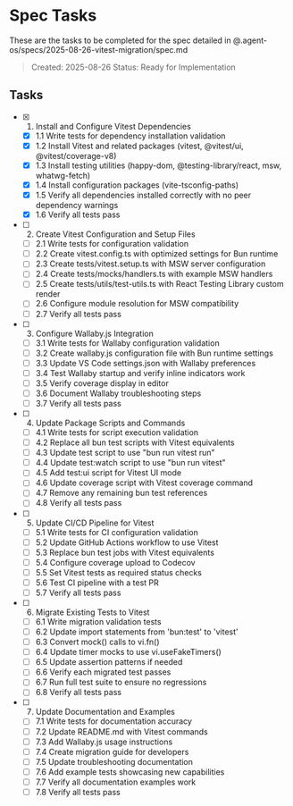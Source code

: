 # Spec Tasks

These are the tasks to be completed for the spec detailed in
@.agent-os/specs/2025-08-26-vitest-migration/spec.md

> Created: 2025-08-26 Status: Ready for Implementation

## Tasks

- [x] 1. Install and Configure Vitest Dependencies
  - [x] 1.1 Write tests for dependency installation validation
  - [x] 1.2 Install Vitest and related packages (vitest, @vitest/ui,
        @vitest/coverage-v8)
  - [x] 1.3 Install testing utilities (happy-dom, @testing-library/react, msw,
        whatwg-fetch)
  - [x] 1.4 Install configuration packages (vite-tsconfig-paths)
  - [x] 1.5 Verify all dependencies installed correctly with no peer dependency
        warnings
  - [x] 1.6 Verify all tests pass

- [ ] 2. Create Vitest Configuration and Setup Files
  - [ ] 2.1 Write tests for configuration validation
  - [ ] 2.2 Create vitest.config.ts with optimized settings for Bun runtime
  - [ ] 2.3 Create tests/vitest.setup.ts with MSW server configuration
  - [ ] 2.4 Create tests/mocks/handlers.ts with example MSW handlers
  - [ ] 2.5 Create tests/utils/test-utils.ts with React Testing Library custom
        render
  - [ ] 2.6 Configure module resolution for MSW compatibility
  - [ ] 2.7 Verify all tests pass

- [ ] 3. Configure Wallaby.js Integration
  - [ ] 3.1 Write tests for Wallaby configuration validation
  - [ ] 3.2 Create wallaby.js configuration file with Bun runtime settings
  - [ ] 3.3 Update VS Code settings.json with Wallaby preferences
  - [ ] 3.4 Test Wallaby startup and verify inline indicators work
  - [ ] 3.5 Verify coverage display in editor
  - [ ] 3.6 Document Wallaby troubleshooting steps
  - [ ] 3.7 Verify all tests pass

- [ ] 4. Update Package Scripts and Commands
  - [ ] 4.1 Write tests for script execution validation
  - [ ] 4.2 Replace all bun test scripts with Vitest equivalents
  - [ ] 4.3 Update test script to use "bun run vitest run"
  - [ ] 4.4 Update test:watch script to use "bun run vitest"
  - [ ] 4.5 Add test:ui script for Vitest UI mode
  - [ ] 4.6 Update coverage script with Vitest coverage command
  - [ ] 4.7 Remove any remaining bun test references
  - [ ] 4.8 Verify all tests pass

- [ ] 5. Update CI/CD Pipeline for Vitest
  - [ ] 5.1 Write tests for CI configuration validation
  - [ ] 5.2 Update GitHub Actions workflow to use Vitest
  - [ ] 5.3 Replace bun test jobs with Vitest equivalents
  - [ ] 5.4 Configure coverage upload to Codecov
  - [ ] 5.5 Set Vitest tests as required status checks
  - [ ] 5.6 Test CI pipeline with a test PR
  - [ ] 5.7 Verify all tests pass

- [ ] 6. Migrate Existing Tests to Vitest
  - [ ] 6.1 Write migration validation tests
  - [ ] 6.2 Update import statements from 'bun:test' to 'vitest'
  - [ ] 6.3 Convert mock() calls to vi.fn()
  - [ ] 6.4 Update timer mocks to use vi.useFakeTimers()
  - [ ] 6.5 Update assertion patterns if needed
  - [ ] 6.6 Verify each migrated test passes
  - [ ] 6.7 Run full test suite to ensure no regressions
  - [ ] 6.8 Verify all tests pass

- [ ] 7. Update Documentation and Examples
  - [ ] 7.1 Write tests for documentation accuracy
  - [ ] 7.2 Update README.md with Vitest commands
  - [ ] 7.3 Add Wallaby.js usage instructions
  - [ ] 7.4 Create migration guide for developers
  - [ ] 7.5 Update troubleshooting documentation
  - [ ] 7.6 Add example tests showcasing new capabilities
  - [ ] 7.7 Verify all documentation examples work
  - [ ] 7.8 Verify all tests pass
